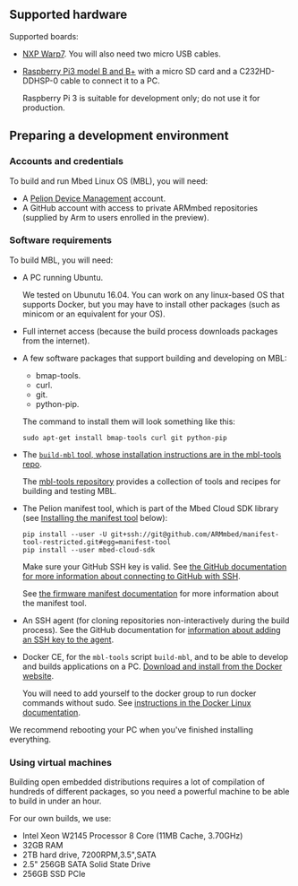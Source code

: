 ## Supported hardware

Supported boards:

* [NXP Warp7](https://www.nxp.com/support/developer-resources/nxp-designs/warp7-next-generation-iot-and-wearable-development-platform:WARP7). You will also need two micro USB cables.
* [Raspberry Pi3 model B and B+](https://www.raspberrypi.org/products/) with a micro SD card and a C232HD-DDHSP-0 cable to connect it to a PC.

    <span class="warning">Raspberry Pi 3 is suitable for development only; do not use it for production.</span>

## Preparing a development environment

### Accounts and credentials

To build and run Mbed Linux OS (MBL), you will need:

* A [Pelion Device Management](https://portal.mbedcloud.com/) account.
* A GitHub account with access to private ARMmbed repositories (supplied by Arm to users enrolled in the preview).

### Software requirements

To build MBL, you will need:

* A PC running Ubuntu.

    We tested on Ubunutu 16.04. You can work on any linux-based OS that supports Docker, but you may have to install other packages (such as minicom or an equivalent for your OS).

* Full internet access (because the build process downloads packages from the internet).

* A few software packages that support building and developing on MBL:

    * bmap-tools.
    * curl.
    * git.
    * python-pip.

    The command to install them will look something like this:

    ```
    sudo apt-get install bmap-tools curl git python-pip
    ````

* The [`build-mbl` tool, whose installation instructions are in the mbl-tools repo](https://github.com/ARMmbed/mbl-tools).

    <span class="tips">The [mbl-tools repository](https://github.com/ARMmbed/mbl-tools) provides a collection of tools and recipes for building and testing MBL.</span>

* The Pelion manifest tool, which is part of the Mbed Cloud SDK library (see [Installing the manifest tool](#install-manifest-tool) below):

    ```
    pip install --user -U git+ssh://git@github.com/ARMmbed/manifest-tool-restricted.git#egg=manifest-tool
    pip install --user mbed-cloud-sdk
    ```

    Make sure your GitHub SSH key is valid. See [the GitHub documentation for more information about connecting to GitHub with SSH](https://help.github.com/articles/connecting-to-github-with-ssh/).

    See [the firmware manifest documentation](https://cloud.mbed.com/docs/latest/updating-firmware/firmware-manifests.html) for more information about the manifest tool.

* An SSH agent (for cloning repositories non-interactively during the build process). See the GitHub documentation for [information about adding an SSH key to the agent](https://help.github.com/articles/generating-a-new-ssh-key-and-adding-it-to-the-ssh-agent/#adding-your-ssh-key-to-the-ssh-agent).

* Docker CE, for the `mbl-tools` script `build-mbl`, and to be able to develop and builds applications on a PC. [Download and install from the Docker website](https://docs.docker.com/install/linux/docker-ce/ubuntu/).

    You will need to add yourself to the docker group to run docker commands without sudo. See [instructions in the Docker Linux documentation](https://docs.docker.com/install/linux/linux-postinstall/).

<span class="tips">We recommend rebooting your PC when you've finished installing everything.</span>

### Using virtual machines

Building open embedded distributions requires a lot of compilation of hundreds of different packages, so you need a powerful machine to be able to build in under an hour.

For our own builds, we use:

- Intel Xeon W2145 Processor 8 Core (11MB Cache, 3.70GHz)
- 32GB RAM
- 2TB hard drive, 7200RPM,3.5",SATA
- 2.5" 256GB SATA Solid State Drive
- 256GB SSD PCIe
